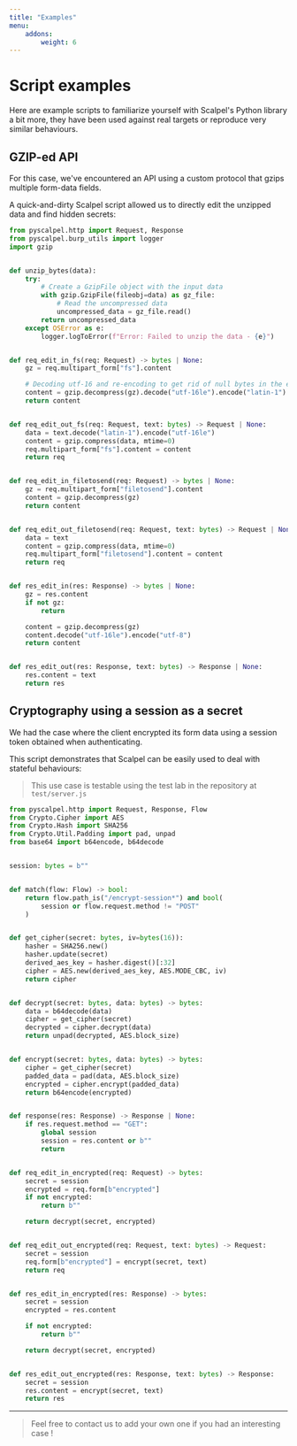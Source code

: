 ```yaml
---
title: "Examples"
menu:
    addons:
        weight: 6
---
```



# Script examples

Here are example scripts to familiarize yourself with Scalpel's Python library a bit more, they have been used against real targets or reproduce very similar behaviours.

## GZIP-ed API

For this case, we've encountered an API using a custom protocol that gzips multiple form-data fields.

A quick-and-dirty Scalpel script allowed us to directly edit the unzipped data and find hidden secrets:
```python
from pyscalpel.http import Request, Response
from pyscalpel.burp_utils import logger
import gzip


def unzip_bytes(data):
    try:
        # Create a GzipFile object with the input data
        with gzip.GzipFile(fileobj=data) as gz_file:
            # Read the uncompressed data
            uncompressed_data = gz_file.read()
        return uncompressed_data
    except OSError as e:
        logger.logToError(f"Error: Failed to unzip the data - {e}")


def req_edit_in_fs(req: Request) -> bytes | None:
    gz = req.multipart_form["fs"].content

    # Decoding utf-16 and re-encoding to get rid of null bytes in the editor
    content = gzip.decompress(gz).decode("utf-16le").encode("latin-1")
    return content


def req_edit_out_fs(req: Request, text: bytes) -> Request | None:
    data = text.decode("latin-1").encode("utf-16le")
    content = gzip.compress(data, mtime=0)
    req.multipart_form["fs"].content = content
    return req


def req_edit_in_filetosend(req: Request) -> bytes | None:
    gz = req.multipart_form["filetosend"].content
    content = gzip.decompress(gz)
    return content


def req_edit_out_filetosend(req: Request, text: bytes) -> Request | None:
    data = text
    content = gzip.compress(data, mtime=0)
    req.multipart_form["filetosend"].content = content
    return req


def res_edit_in(res: Response) -> bytes | None:
    gz = res.content
    if not gz:
        return

    content = gzip.decompress(gz)
    content.decode("utf-16le").encode("utf-8")
    return content


def res_edit_out(res: Response, text: bytes) -> Response | None:
    res.content = text
    return res
``` 

## Cryptography using a session as a secret
We had the case where the client encrypted its form data using a session token obtained when authenticating.

This script demonstrates that Scalpel can be easily used to deal with stateful behaviours:
> This use case is testable using the test lab in the repository at `test/server.js`
```python
from pyscalpel.http import Request, Response, Flow
from Crypto.Cipher import AES
from Crypto.Hash import SHA256
from Crypto.Util.Padding import pad, unpad
from base64 import b64encode, b64decode


session: bytes = b""


def match(flow: Flow) -> bool:
    return flow.path_is("/encrypt-session*") and bool(
        session or flow.request.method != "POST"
    )


def get_cipher(secret: bytes, iv=bytes(16)):
    hasher = SHA256.new()
    hasher.update(secret)
    derived_aes_key = hasher.digest()[:32]
    cipher = AES.new(derived_aes_key, AES.MODE_CBC, iv)
    return cipher


def decrypt(secret: bytes, data: bytes) -> bytes:
    data = b64decode(data)
    cipher = get_cipher(secret)
    decrypted = cipher.decrypt(data)
    return unpad(decrypted, AES.block_size)


def encrypt(secret: bytes, data: bytes) -> bytes:
    cipher = get_cipher(secret)
    padded_data = pad(data, AES.block_size)
    encrypted = cipher.encrypt(padded_data)
    return b64encode(encrypted)


def response(res: Response) -> Response | None:
    if res.request.method == "GET":
        global session
        session = res.content or b""
        return


def req_edit_in_encrypted(req: Request) -> bytes:
    secret = session
    encrypted = req.form[b"encrypted"]
    if not encrypted:
        return b""

    return decrypt(secret, encrypted)


def req_edit_out_encrypted(req: Request, text: bytes) -> Request:
    secret = session
    req.form[b"encrypted"] = encrypt(secret, text)
    return req


def res_edit_in_encrypted(res: Response) -> bytes:
    secret = session
    encrypted = res.content

    if not encrypted:
        return b""

    return decrypt(secret, encrypted)


def res_edit_out_encrypted(res: Response, text: bytes) -> Response:
    secret = session
    res.content = encrypt(secret, text)
    return res
```

---
> Feel free to contact us to add your own one if you had an interesting case !